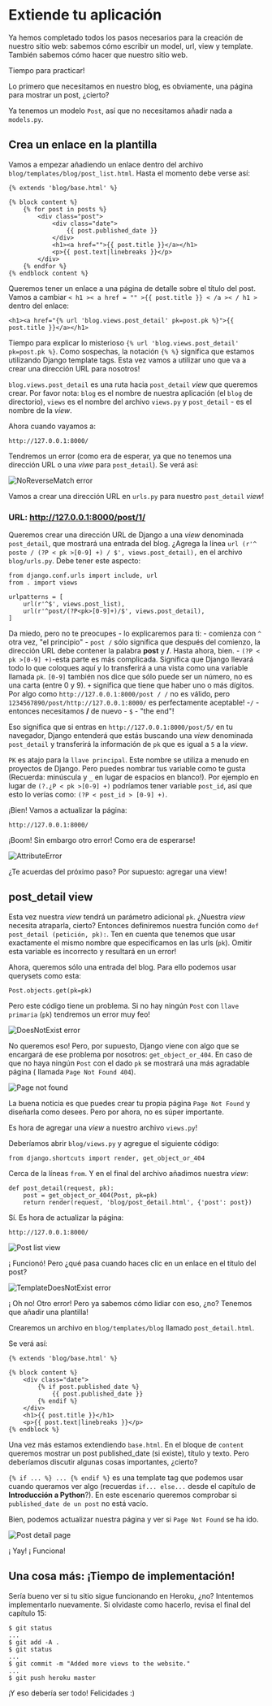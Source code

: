 # Extiende tu aplicación

Ya hemos completado todos los pasos necesarios para la creación de nuestro sitio web: sabemos cómo escribir un model, url, view y template. También sabemos cómo hacer que nuestro sitio web.

Tiempo para practicar!

Lo primero que necesitamos en nuestro blog, es obviamente, una página para mostrar un post, ¿cierto?

Ya tenemos un modelo `Post`, así que no necesitamos añadir nada a `models.py`.

## Crea un enlace en la plantilla

Vamos a empezar añadiendo un enlace dentro del archivo `blog/templates/blog/post_list.html`. Hasta el momento debe verse así:

    {% extends 'blog/base.html' %}
    
    {% block content %}
        {% for post in posts %}
            <div class="post">
                <div class="date">
                    {{ post.published_date }}
                </div>
                <h1><a href="">{{ post.title }}</a></h1>
                <p>{{ post.text|linebreaks }}</p>
            </div>
        {% endfor %}
    {% endblock content %}
    

Queremos tener un enlace a una página de detalle sobre el título del post. Vamos a cambiar `< h1 >< a href = "" >{{ post.title }} < /a >< / h1 >` dentro del enlace:

    <h1><a href="{% url 'blog.views.post_detail' pk=post.pk %}">{{ post.title }}</a></h1>
    

Tiempo para explicar lo misterioso `{% url 'blog.views.post_detail' pk=post.pk %}`. Como sospechas, la notación `{% %}` significa que estamos utilizando Django template tags. Esta vez vamos a utilizar uno que va a crear una dirección URL para nosotros!

`blog.views.post_detail` es una ruta hacia `post_detail` *view* que queremos crear. Por favor nota: `blog` es el nombre de nuestra aplicación (el `blog` de directorio), `views` es el nombre del archivo `views.py` y `post_detail` - es el nombre de la *view*.

Ahora cuando vayamos a:

    http://127.0.0.1:8000/
    

Tendremos un error (como era de esperar, ya que no tenemos una dirección URL o una *viwe* para `post_detail`). Se verá así:

![NoReverseMatch error][1]

 [1]: images/no_reverse_match2.png

Vamos a crear una dirección URL en `urls.py` para nuestro `post_detail` *view*!

### URL: http://127.0.0.1:8000/post/1/

Queremos crear una dirección URL de Django a una *view* denominada `post_detail`, que mostrará una entrada del blog. ¿Agrega la línea `url (r'^ poste / (?P < pk >[0-9] +) / $', views.post_detail),` en el archivo `blog/urls.py`. Debe tener este aspecto:

    from django.conf.urls import include, url
    from . import views
    
    urlpatterns = [
        url(r'^$', views.post_list),
        url(r'^post/(?P<pk>[0-9]+)/$', views.post_detail),
    ]
    

Da miedo, pero no te preocupes - lo explicaremos para ti: - comienza con `^` otra vez, "el principio" - `post /` sólo significa que después del comienzo, la dirección URL debe contener la palabra **post** y **/**. Hasta ahora, bien. - `(?P < pk >[0-9] +)`-esta parte es más complicada. Significa que Django llevará todo lo que coloques aquí y lo transferirá a una vista como una variable llamada `pk`. `[0-9]` también nos dice que sólo puede ser un número, no es una carta (entre 0 y 9). `+` significa que tiene que haber uno o más dígitos. Por algo como `http://127.0.0.1:8000/post / /` no es válido, pero `1234567890/post/http://127.0.0.1:8000/` es perfectamente aceptable! -`/` - entonces necesitamos **/** de nuevo - `$` - "the end"!

Eso significa que si entras en `http://127.0.0.1:8000/post/5/` en tu navegador, Django entenderá que estás buscando una *view* denominada `post_detail` y transferirá la información de `pk` que es igual a `5` a la *view*.

`PK` es atajo para la `llave principal`. Este nombre se utiliza a menudo en proyectos de Django. Pero puedes nombrar tus variable como te gusta (Recuerda: minúscula y `_` en lugar de espacios en blanco!). Por ejemplo en lugar de `(?.¿P < pk >[0-9] +)` podríamos tener variable `post_id`, así que esto lo verías como: `(?P < post_id > [0-9] +)`.

¡Bien! Vamos a actualizar la página:

    http://127.0.0.1:8000/
    

¡Boom! Sin embargo otro error! Como era de esperarse!

![AttributeError][2]

 [2]: images/attribute_error2.png

¿Te acuerdas del próximo paso? Por supuesto: agregar una view!

## post_detail view

Esta vez nuestra *view* tendrá un parámetro adicional `pk`. ¿Nuestra *view* necesita atraparla, cierto? Entonces definiremos nuestra función como `def post_detail (petición, pk):`. Ten en cuenta que tenemos que usar exactamente el mismo nombre que especificamos en las urls (`pk`). Omitir esta variable es incorrecto y resultará en un error!

Ahora, queremos sólo una entrada del blog. Para ello podemos usar querysets como esta:

    Post.objects.get(pk=pk)
    

Pero este código tiene un problema. Si no hay ningún `Post` con `llave primaria` (`pk`) tendremos un error muy feo!

![DoesNotExist error][3]

 [3]: images/does_not_exist2.png

No queremos eso! Pero, por supuesto, Django viene con algo que se encargará de ese problema por nosotros: `get_object_or_404`. En caso de que no haya ningún `Post` con el dado `pk` se mostrará una más agradable página ( llamada `Page Not Found 404`).

![Page not found][4]

 [4]: images/404_2.png

La buena noticia es que puedes crear tu propia página `Page Not Found` y diseñarla como desees. Pero por ahora, no es súper importante.

Es hora de agregar una *view* a nuestro archivo `views.py`!

Deberíamos abrir `blog/views.py` y agregue el siguiente código:

    from django.shortcuts import render, get_object_or_404
    

Cerca de la líneas `from`. Y en el final del archivo añadimos nuestra *view*:

    def post_detail(request, pk):
        post = get_object_or_404(Post, pk=pk)
        return render(request, 'blog/post_detail.html', {'post': post})
    

Sí. Es hora de actualizar la página:

    http://127.0.0.1:8000/
    

![Post list view][5]

 [5]: images/post_list2.png

¡ Funcionó! Pero ¿qué pasa cuando haces clic en un enlace en el título del post?

![TemplateDoesNotExist error][6]

 [6]: images/template_does_not_exist2.png

¡ Oh no! Otro error! Pero ya sabemos cómo lidiar con eso, ¿no? Tenemos que añadir una plantilla!

Crearemos un archivo en `blog/templates/blog` llamado `post_detail.html`.

Se verá así:

    {% extends 'blog/base.html' %}
    
    {% block content %}
        <div class="date">
            {% if post.published_date %}
                {{ post.published_date }}
            {% endif %}
        </div>
        <h1>{{ post.title }}</h1>
        <p>{{ post.text|linebreaks }}</p>
    {% endblock %}
    

Una vez más estamos extendiendo `base.html`. En el bloque de `content` queremos mostrar un post published_date (si existe), título y texto. Pero deberíamos discutir algunas cosas importantes, ¿cierto?

`{% if ... %} ... {% endif %}` es una template tag que podemos usar cuando queramos ver algo (recuerdas `if... else...` desde el capítulo de **Introducción a Python**?). En este escenario queremos comprobar si `published_date de un post` no está vacío.

Bien, podemos actualizar nuestra página y ver si `Page Not Found` se ha ido.

![Post detail page][7]

 [7]: images/post_detail2.png

¡ Yay! ¡ Funciona!

## Una cosa más: ¡Tiempo de implementación!

Sería bueno ver si tu sitio sigue funcionando en Heroku, ¿no? Intentemos implementarlo nuevamente. Si olvidaste como hacerlo, revisa el final del capítulo 15:

    $ git status
    ...
    $ git add -A .
    $ git status
    ...
    $ git commit -m "Added more views to the website."
    ...
    $ git push heroku master
    

¡Y eso debería ser todo! Felicidades :)
